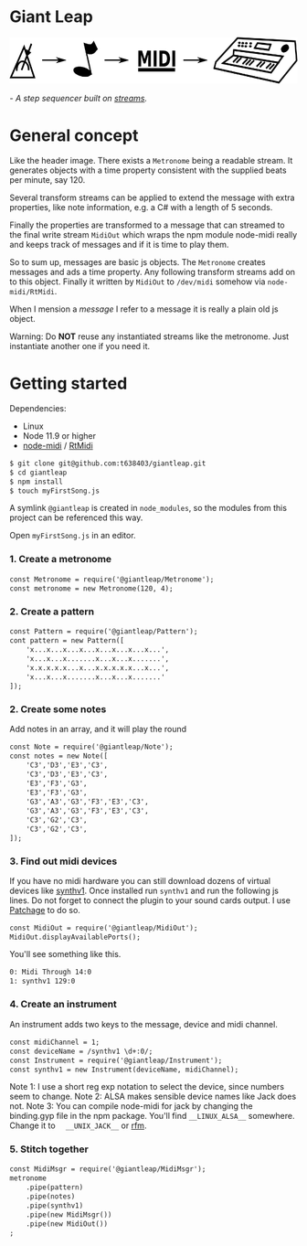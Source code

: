 # Giant Leap
![mertonome-event-midi-device](./explanation.png)

*- A step sequencer built on [streams](https://nodejs.org/docs/latest-v11.x/api/stream.html).*

# General concept
Like the header image. There exists a `Metronome` being a readable stream. It generates objects with a time
property consistent with the supplied beats per minute, say 120.

Several transform streams can be applied to extend the message with extra properties, like note information, e.g. a C#
with a length of 5 seconds.

Finally the properties are transformed to a message that can streamed to the final write stream `MidiOut` which wraps
the npm module node-midi really and keeps track of messages and if it is time to play them.

So to sum up, messages are basic js objects. The `Metronome` creates messages and ads a time property. Any following
transform streams add on to this object. Finally it written by `MidiOut` to `/dev/midi` somehow via `node-midi/RtMidi`.

When I mension a *message* I refer to a message it is really a plain old js object.

Warning: Do **NOT** reuse any instantiated streams like the metronome. Just instantiate another one if you need it.

# Getting started

Dependencies:

- Linux
- Node 11.9 or higher
- [node-midi](https://github.com/justinlatimer/node-midi) / [RtMidi](https://github.com/thestk/rtmidi)

```
$ git clone git@github.com:t638403/giantleap.git
$ cd giantleap
$ npm install
$ touch myFirstSong.js
```
A symlink `@giantleap` is created in `node_modules`, so the modules from this project can be referenced this way.

Open `myFirstSong.js` in an editor.

### 1. Create a metronome
```
const Metronome = require('@giantleap/Metronome');
const metronome = new Metronome(120, 4);
```

### 2. Create a pattern
```
const Pattern = require('@giantleap/Pattern');
cont pattern = new Pattern([
	'x...x...x...x...x...x...x...x...',
	'x...x...x.......x...x...x.......',
	'x.x.x.x.x...x...x.x.x.x.x...x...',
	'x...x...x.......x...x...x.......'
]);
```

### 2. Create some notes
Add notes in an array, and it will play the round
```
const Note = require('@giantleap/Note');
const notes = new Note([
	'C3','D3','E3','C3',
	'C3','D3','E3','C3',
	'E3','F3','G3',
	'E3','F3','G3',
	'G3','A3','G3','F3','E3','C3',
	'G3','A3','G3','F3','E3','C3',
	'C3','G2','C3',
	'C3','G2','C3',
]);
```
### 3. Find out midi devices
If you have no midi hardware you can still download dozens of virtual devices like [synthv1](https://synthv1.sourceforge.io/).
Once installed run `synthv1` and run the following js lines. Do not forget to connect the plugin to your sound cards
output. I use [Patchage](https://drobilla.net/software/patchage) to do so.
```
const MidiOut = require('@giantleap/MidiOut');
MidiOut.displayAvailablePorts();
```
You'll see something like this. 
```
0: Midi Through 14:0
1: synthv1 129:0
```

### 4. Create an instrument
An instrument adds two keys to the message, device and midi channel.
```
const midiChannel = 1;
const deviceName = /synthv1 \d+:0/;
const Instrument = require('@giantleap/Instrument');
const synthv1 = new Instrument(deviceName, midiChannel);
``` 
Note 1: I use a short reg exp notation to select the device, since numbers seem to change.
Note 2: ALSA makes sensible device names like Jack does not.
Note 3: You can compile node-midi for jack by changing the binding.gyp file in the npm package. You'll find 
`__LINUX_ALSA__` somewhere. Change it to `	__UNIX_JACK__` or [rfm](https://www.music.mcgill.ca/~gary/rtmidi/#compiling). 

### 5. Stitch together
```
const MidiMsgr = require('@giantleap/MidiMsgr');
metronome
	.pipe(pattern)
	.pipe(notes)
	.pipe(synthv1)
	.pipe(new MidiMsgr())
	.pipe(new MidiOut())
;
```

